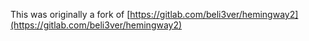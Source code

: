 This was originally a fork of [https://gitlab.com/beli3ver/hemingway2](https://gitlab.com/beli3ver/hemingway2)

